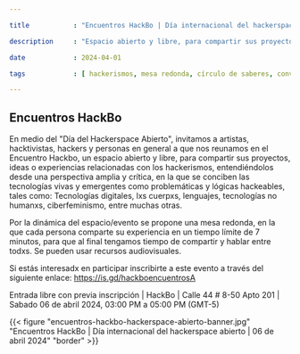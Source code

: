 ```yaml
---

title           : "Encuentros HackBo | Día internacional del hackerspace abierto"

description     : "Espacio abierto y libre, para compartir sus proyectos, ideas o experiencias relacionadas con diversos hackerismos."

date            : 2024-04-01

tags            : [ hackerismos, mesa redonda, círculo de saberes, conversatorio, día internacional del hackerspace abierto ]

---
```


## Encuentros HackBo

En medio del "Día del Hackerspace Abierto", 
invitamos a artistas, hacktivistas, hackers y personas en general 
a que nos reunamos en el Encuentro Hackbo, 
un espacio abierto y libre, para compartir sus proyectos, ideas 
o experiencias relacionadas con los hackerismos, 
entendiéndolos desde una perspectiva amplia y crítica, 
en la que se conciben las tecnologías vivas y emergentes 
como problemáticas y lógicas hackeables, tales como: 
Tecnologías digitales, lxs cuerpxs, lenguajes, 
tecnologías no humanxs, ciberfeminismo, entre muchas otras.

Por la dinámica del espacio/evento se propone una mesa redonda, 
en la que cada persona comparte su experiencia 
en un tiempo límite de 7 minutos, 
para que al final tengamos tiempo de compartir y hablar entre todxs. 
Se pueden usar recursos audiovisuales. 

Si estás interesadx en participar 
inscribirte a este evento 
a través del siguiente enlace: 
https://is.gd/hackboencuentrosA

Entrada libre con previa inscripción | HackBo | Calle 44 # 8-50 Apto 201 | Sabado 06 de abril 2024, 03:00 PM a 05:00 PM (GMT-5)

{{< figure "encuentros-hackbo-hackerspace-abierto-banner.jpg" "Encuentros HackBo | Día internacional del hackerspace abierto | 06 de abril 2024" "border" >}}

